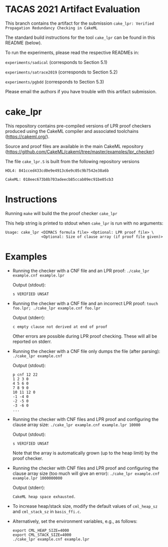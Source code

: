 # TACAS 2021 Artifact Evaluation

This branch contains the artifact for the submission `cake_lpr: Verified Propagation Redundancy Checking in CakeML`

The standard build instructions for the tool `cake_lpr` can be found in this README (below).

To run the experiments, please read the respective READMEs in:

`experiments/sadical` (corresponds to Section 5.1)

`experiments/satrace2019` (corresponds to Section 5.2)

`experiments/pgbdd` (corresponds to Section 5.3)

Please email the authors if you have trouble with this artifact submission.

# cake_lpr

This repository contains pre-compiled versions of LPR proof checkers produced using the CakeML compiler and associated toolchains (https://cakeml.org/).

Source and proof files are available in the main CakeML repository (https://github.com/CakeML/cakeml/tree/master/examples/lpr_checker)

The file `cake_lpr.S` is built from the following repository versions

```
HOL4: 841cced433cd0e9e4913c6e9c05c9b7542e38a6b

CakeML: 018eec673b8b703adeecb85ccab09ec91be05cb3
```

# Instructions

Running `make` will build the the proof checker `cake_lpr`

This help string is printed to stdout when `cake_lpr` is run with no arguments:

```
Usage: cake_lpr <DIMACS formula file> <Optional: LPR proof file> \
                <Optional: Size of clause array (if proof file given)>
```

# Examples

- Running the checker with a CNF file and an LPR proof: `./cake_lpr example.cnf example.lpr`

  Output (stdout):
  ```
  s VERIFIED UNSAT
  ```


- Running the checker with a CNF file and an incorrect LPR proof: `touch foo.lpr; ./cake_lpr example.cnf foo.lpr`


  Output (stderr):
  ```
  c empty clause not derived at end of proof
  ```
  
  Other errors are possible during LPR proof checking. These will all be reported on stderr.


- Running the checker with a CNF file only dumps the file (after parsing): `./cake_lpr example.cnf`

  Output (stdout):
  ```
  p cnf 12 22
  1 2 3 0
  4 5 6 0
  7 8 9 0
  10 11 12 0
  -1 -4 0
  -2 -5 0
  -3 -6 0
  ...
  ```

- Running the checker with CNF files and LPR proof and configuring the clause array size: `./cake_lpr example.cnf example.lpr 10000`

  Output (stdout):
  ```
  s VERIFIED UNSAT
  ```

  Note that the array is automatically grown (up to the heap limit) by the proof checker.

- Running the checker with CNF files and LPR proof and configuring the clause array size (too much will give an error): `./cake_lpr example.cnf example.lpr 1000000000`

  Output (stderr):
  ```
  CakeML heap space exhausted.
  ```

- To increase heap/stack size, modify the default values of `cml_heap_sz` and `cml_stack_sz` in `basis_ffi.c`.

- Alternatively, set the environment variables, e.g., as follows:

  ```
  export CML_HEAP_SIZE=4000
  export CML_STACK_SIZE=4000
  ./cake_lpr example.cnf example.lpr
  ```
